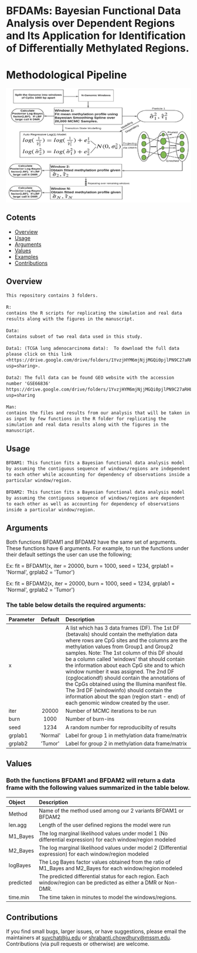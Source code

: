 # BFDAMs: Bayesian Functional Data Analysis over Dependent Regions and Its Application for Identification of Differentially Methylated Regions.
# Methodological Pipeline
<img src="Picture1.jpg" width="700" align="center">

## Cotents
- [Overview](#Overview)
- [Usage](#Usage)
- [Arguments](#Arguments)
- [Values](#Values)
- [Examples](#Examples)
- [Contributions](#contributions)

## Overview
```
This repository contains 3 folders. 

R: 
contains the R scripts for replicating the simulation and real data results along with the figures in the manuscript.

Data: 
Contains subset of two real data used in this study. 

Data1: (TCGA lung adenocarcinoma data):  To download the full data please click on this link <https://drive.google.com/drive/folders/1YvzjHYM6mjNjjMGQi0pjlPN9C27aRHLD?usp=sharing>.

Data2: The full data can be found GEO website with the accession number 'GSE66836' https://drive.google.com/drive/folders/1YvzjHYM6mjNjjMGQi0pjlPN9C27aRHLD?usp=sharing

Man: 
contains the files and results from our analysis that will be taken in as input by few functions in the R folder for replicating the simulation and real data results along with the figures in the manuscript.
```

## Usage

```
BFDAM1: This function fits a Bayesian functional data analysis model by assuming the contiguous sequence of windows/regions are independent to each other while accounting for dependency of observations inside a particular window/region. 

BFDAM2: This function fits a Bayesian functional data analysis model by assuming the contiguous sequence of windows/regions are dependent to each other as well as accounting for dependency of observations inside a particular window/region.

```

## Arguments

Both functions BFDAM1 and BFDAM2 have the same set of arguments. These functions have 6 arguments. For example, to run the functions under their default settings the user can use the following;

Ex: fit = BFDAM1(x, iter = 20000, burn = 1000, seed = 1234, grplab1 = 'Normal', grplab2 = 'Tumor')

Ex: fit = BFDAM2(x, iter = 20000, burn = 1000, seed = 1234, grplab1 = 'Normal', grplab2 = 'Tumor')

### The table below details the required arguments:

| Parameter                 | Default       | Description   |	
| :------------------------ |:-------------:| :-------------|
| x	       |	           | A list which has 3 data frames (DF). The 1st DF (betavals) should contain the methylation data where rows are CpG sites and the columns are the methylation values from Group1 and Group2 samples. Note: The 1st column of this DF should be a column called 'windows' that should contain the information about each CpG site and to which window number it was assigned. The 2nd DF (cpglocationdf) should contain the annotations of the CpGs obtained using the Illumina manifest file. The 3rd DF (windowinfo) should contain the information about the span (region start - end) of each genomic window created by the user.
| iter |      20000       | Number of MCMC iterations to be run
| burn |      1000       | Number of burn-ins
| seed |      1234       | A random number for reproducibilty of results
| grplab1 |      'Normal'       | Label for group 1 in methylation data frame/matrix
| grplab2 |      'Tumor'       | Label for group 2 in methylation data frame/matrix


## Values

### Both the functions BFDAM1 and BFDAM2 will return a data frame with the following values summarized in the table below.

| Object       | Description   |
| :------------------------ | :-------------|
| Method | Name of the method used among our 2 variants BFDAM1 or BFDAM2
| len.agg | Length of the user defined regions the model were run
| M1_Bayes | The log marginal likelihood values under model 1 (No differential expression) for each window/region modeled
| M2_Bayes | The log marginal likelihood values under model 2 (Differential expression) for each window/region modeled
| logBayes | The Log Bayes factor values obtained from the ratio of M1_Bayes and M2_Bayes for each window/region modeled
| predicted | The predicted differential status for each region. Each window/region can be predicted as either a DMR or Non-DMR.
| time.min | The time taken in minutes to model the windows/regions.

## Contributions

If you find small bugs, larger issues, or have suggestions, please email the maintainers at <suvchat@iu.edu> or <shrabanti.chowdhury@mssm.edu>. Contributions (via pull requests or otherwise) are welcome.





